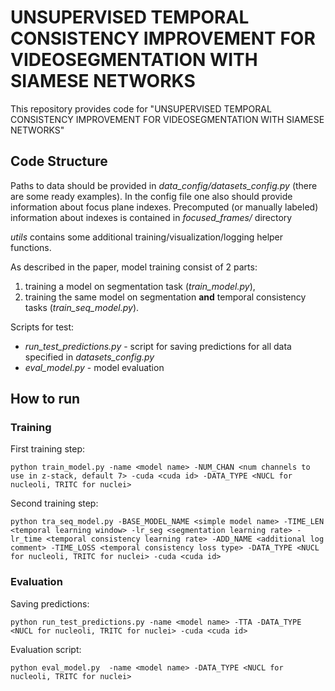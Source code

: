 # UNSUPERVISED TEMPORAL CONSISTENCY IMPROVEMENT FOR VIDEOSEGMENTATION WITH SIAMESE NETWORKS

This repository provides code for "UNSUPERVISED TEMPORAL CONSISTENCY IMPROVEMENT FOR VIDEOSEGMENTATION WITH SIAMESE NETWORKS"

## Code Structure
Paths to data should be provided in *data_config/datasets_config.py* (there are some ready examples).
In the config file one also should provide information about focus plane indexes. Precomputed (or manually labeled) information about indexes is contained in *focused_frames/* directory

*utils* contains some additional training/visualization/logging helper functions.

As described  in the paper, model training consist of 2 parts: 
1) training a model on segmentation task (*train_model.py*), 
2) training the same model on segmentation **and** temporal consistency tasks (*train_seq_model.py*). 

Scripts for test: 
* *run_test_predictions.py* - script for saving predictions for all data specified in *datasets_config.py*
* *eval_model.py* - model evaluation

## How to run

### Training
First training step:
```
python train_model.py -name <model name> -NUM_CHAN <num channels to use in z-stack, default 7> -cuda <cuda id> -DATA_TYPE <NUCL for nucleoli, TRITC for nuclei>
```

Second training step:
```
python tra_seq_model.py -BASE_MODEL_NAME <simple model name> -TIME_LEN <temporal learning window> -lr_seg <segmentation learning rate> -lr_time <temporal consistency learning rate> -ADD_NAME <additional log comment> -TIME_LOSS <temporal consistency loss type> -DATA_TYPE <NUCL for nucleoli, TRITC for nuclei> -cuda <cuda id>
```

### Evaluation
Saving predictions:
```
python run_test_predictions.py -name <model name> -TTA -DATA_TYPE <NUCL for nucleoli, TRITC for nuclei> -cuda <cuda id>
```
Evaluation script:
```
python eval_model.py  -name <model name> -DATA_TYPE <NUCL for nucleoli, TRITC for nuclei>
``` 